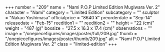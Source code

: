 +++
number = "209"
name = "Nami P.O.P Limited Edition Mugiwara Ver. 2"
character = "Nami"
category = "Limited Edition"
subcategory = ""
sculptor = "Nakao Yoshimasa"
officialprice = "8640 ¥"
preorderdate = "Sep-14"
releasedate = "Feb-15"
reedition1 = ""
reedition2 = ""
height = "22 (cm)"
weight = "487 (g)"
boxsize = "27.5 x 16.3 x 17.4 (cm)"
observations = ""
image = "/onepiecefigures/images/poster/full/209.jpg"
thumb = "/onepiecefigures/images/poster/thumb/209.jpg"
alt = "Nami P.O.P Limited Edition Mugiwara Ver. 2"
class = "limited-edition"
+++
